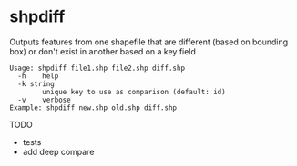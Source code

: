 # shpdiff

Outputs features from one shapefile that are different (based on bounding box) or don't exist in another based on a key field

```
Usage: shpdiff file1.shp file2.shp diff.shp 
  -h    help
  -k string
        unique key to use as comparison (default: id)
  -v    verbose
Example: shpdiff new.shp old.shp diff.shp
```

TODO
- tests
- add deep compare
